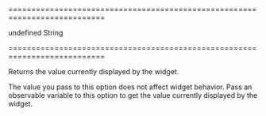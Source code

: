 ===========================================================================
<!--default-->undefined<!--/default-->
<!--type-->String<!--/type-->
===========================================================================

<!--shortDescription-->
Returns the value currently displayed by the widget.
<!--/shortDescription-->

<!--fullDescription-->
The value you pass to this option does not affect widget behavior. Pass an observable variable to this option to get the value currently displayed by the widget.


<!--/fullDescription-->
